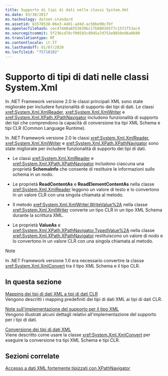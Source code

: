 ```yaml
---
title: Supporto di tipi di dati nelle classi System.Xml
ms.date: 03/30/2017
ms.technology: dotnet-standard
ms.assetid: 63570538-06e3-4401-ad4d-ac50be90c7bf
ms.openlocfilehash: cec47d40a0353639bc17b880265f7c15f2f53ac4
ms.sourcegitcommit: 5f236cd78cf09593c8945a7d753e0850e96a0b80
ms.translationtype: MT
ms.contentlocale: it-IT
ms.lasthandoff: 01/07/2020
ms.locfileid: "75710102"
---
```

# <a name="type-support-in-the-systemxml-classes"></a>Supporto di tipi di dati nelle classi System.Xml
In .NET Framework versione 2.0 le classi principali XML sono state migliorate per includere funzionalità di supporto dei tipi di dati. Le classi <xref:System.Xml.XmlReader>, <xref:System.Xml.XmlWriter> e <xref:System.Xml.XPath.XPathNavigator> includono funzionalità di supporto dei tipi che comprendono la capacità di conversione tra tipi XML Schema e tipi CLR (Common Language Runtime).  
  
 In .NET Framework versione 2.0 le classi <xref:System.Xml.XmlReader>, <xref:System.Xml.XmlWriter> e <xref:System.Xml.XPath.XPathNavigator> sono state migliorate per includere funzionalità di supporto dei tipi di dati.  
  
- Le classi <xref:System.Xml.XmlReader> e <xref:System.Xml.XPath.XPathNavigator> includono ciascuna una proprietà **SchemaInfo** che consente di restituire le informazioni sullo schema in un nodo.  
  
- Le proprietà **ReadContentAs** e **ReadElementContentAs** nella classe <xref:System.Xml.XmlReader> leggono un valore di testo e lo convertono in un valore CLR con una singola chiamata al metodo.  
  
- Il metodo <xref:System.Xml.XmlWriter.WriteValue%2A> nella classe <xref:System.Xml.XmlWriter> converte un tipo CLR in un tipo XML Schema durante la scrittura XML.  
  
- Le proprietà **ValueAs** e <xref:System.Xml.XPath.XPathNavigator.TypedValue%2A> nella classe <xref:System.Xml.XPath.XPathNavigator> restituiscono un valore di nodo e lo convertono in un valore CLR con una singola chiamata al metodo.  
  
> [!NOTE]
> In .NET Framework versione 1.0 era necessario convertire la classe <xref:System.Xml.XmlConvert> tra il tipo XML Schema e il tipo CLR.  
  
## <a name="in-this-section"></a>In questa sezione  
 [Mapping dei tipi di dati XML a tipi di dati CLR](../../../../docs/standard/data/xml/mapping-xml-data-types-to-clr-types.md)  
 Vengono descritti i mapping predefiniti dei tipi di dati XML ai tipi di dati CLR.  
  
 [Note sull'implementazione del supporto per il tipo XML](../../../../docs/standard/data/xml/xml-type-support-implementation-notes.md)  
 Vengono illustrati alcuni dettagli relativi all'implementazione del supporto per i tipi di dati.  
  
 [Conversione dei tipi di dati XML](../../../../docs/standard/data/xml/conversion-of-xml-data-types.md)  
 Viene descritto come usare la classe <xref:System.Xml.XmlConvert> per eseguire la conversione tra tipi XML Schema e tipi CLR.  
  
## <a name="related-sections"></a>Sezioni correlate  
 [Accesso a dati XML fortemente tipizzati con XPathNavigator](../../../../docs/standard/data/xml/accessing-strongly-typed-xml-data-using-xpathnavigator.md)
